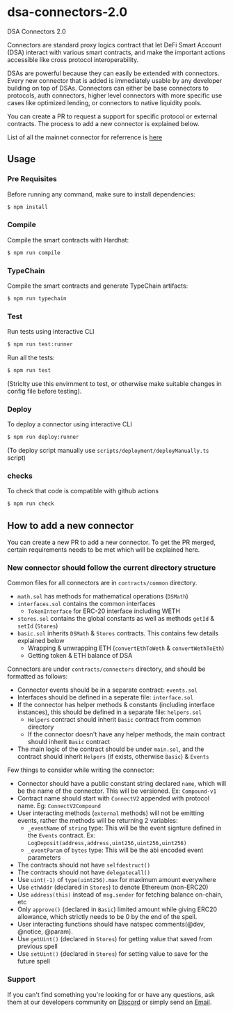 # dsa-connectors-2.0
DSA Connectors 2.0

Connectors are standard proxy logics contract that let DeFi Smart Account (DSA) interact with various smart contracts, and make the important actions accessible like cross protocol interoperability.

DSAs are powerful because they can easily be extended with connectors. Every new connector that is added is immediately usable by any developer building on top of DSAs. Connectors can either be base connectors to protocols, auth connectors, higher level connectors with more specific use cases like optimized lending, or connectors to native liquidity pools.

You can create a PR to request a support for specific protocol or external contracts. The process to add a new connector is explained below.

List of all the mainnet connector for referrence is [here](https://github.com/Instadapp/dsa-connectors/tree/main/contracts/mainnet/connectors)

## Usage

### Pre Requisites

Before running any command, make sure to install dependencies:

```sh
$ npm install
```

### Compile

Compile the smart contracts with Hardhat:

```sh
$ npm run compile
```

### TypeChain

Compile the smart contracts and generate TypeChain artifacts:

```sh
$ npm run typechain
```

### Test

Run tests using interactive CLI

```sh
$ npm run test:runner
```

Run all the tests:

```sh
$ npm run test
```

(Striclty use this envirnment to test, or otherwise make suitable changes in config file before testing).

### Deploy

To deploy a connector using interactive CLI

```sh
$ npm run deploy:runner
```

(To deploy script manually use `scripts/deployment/deployManually.ts` script)

### checks

To check that code is compatible with github actions

```sh
$ npm run check
```

## How to add a new connector

You can create a new PR to add a new connector. To get the PR merged, certain requirements needs to be met which will be explained here.

### New connector should follow the current directory structure

Common files for all connectors are in `contracts/common` directory.

- `math.sol` has methods for mathematical operations (`DSMath`)
- `interfaces.sol` contains the common interfaces
  - `TokenInterface` for ERC-20 interface including WETH
- `stores.sol` contains the global constants as well as methods `getId` & `setId` (`Stores`)
- `basic.sol` inherits `DSMath` & `Stores` contracts. This contains few details explained below
  - Wrapping & unwrapping ETH (`convertEthToWeth` & `convertWethToEth`)
  - Getting token & ETH balance of DSA

Connectors are under `contracts/connectors` directory, and should be formatted as follows:

- Connector events should be in a separate contract: `events.sol`
- Interfaces should be defined in a seperate file: `interface.sol`
- If the connector has helper methods & constants (including interface instances), this should be defined in a separate file: `helpers.sol`
  - `Helpers` contract should inherit `Basic` contract from common directory
  - If the connector doesn't have any helper methods, the main contract should inherit `Basic` contract
- The main logic of the contract should be under `main.sol`, and the contract should inherit `Helpers` (if exists, otherwise `Basic`) & `Events`

Few things to consider while writing the connector:

- Connector should have a public constant string declared `name`, which will be the name of the connector. This will be versioned. Ex: `Compound-v1`
- Contract name should start with `ConnectV2` appended with protocol name. Eg: `ConnectV2Compound`
- User interacting methods (`external` methods) will not be emitting events, rather the methods will be returning 2 variables:
  - `_eventName` of `string` type: This will be the event signture defined in the `Events` contract. Ex: `LogDeposit(address,address,uint256,uint256,uint256)`
  - `_eventParam` of `bytes` type: This will be the abi encoded event parameters
- The contracts should not have `selfdestruct()`
- The contracts should not have `delegatecall()`
- Use `uint(-1)` of `type(uint256).max` for maximum amount everywhere
- Use `ethAddr` (declared in `Stores`) to denote Ethereum (non-ERC20)
- Use `address(this)` instead of `msg.sender` for fetching balance on-chain, etc
- Only `approve()` (declared in `Basic`) limited amount while giving ERC20 allowance, which strictly needs to be 0 by the end of the spell.
- User interacting functions should have natspec comments(@dev, @notice, @param).
- Use `getUint()` (declared in `Stores`) for getting value that saved from previous spell
- Use `setUint()` (declared in `Stores`) for setting value to save for the future spell

### Support

If you can't find something you're looking for or have any questions, ask them at our developers community on [Discord](https://discord.gg/83vvrnY) or simply send an [Email](mailto:info@instadapp.io).
